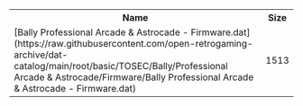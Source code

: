 <table>
<tr><th>Name</th><th>Size</th></tr>
<tr><td>
[Bally Professional Arcade & Astrocade - Firmware.dat](https://raw.githubusercontent.com/open-retrogaming-archive/dat-catalog/main/root/basic/TOSEC/Bally/Professional Arcade & Astrocade/Firmware/Bally Professional Arcade & Astrocade - Firmware.dat)
</td><td>1513</td></tr>
</table>

